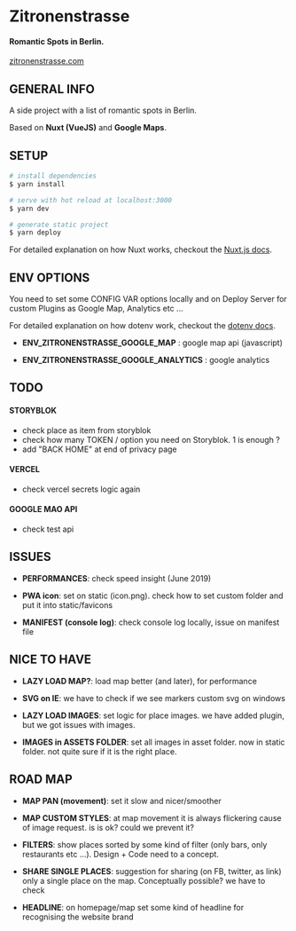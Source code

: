 # Zitronenstrasse

#### Romantic Spots in Berlin.

[zitronenstrasse.com](https://zitronenstrasse.com/)

## GENERAL INFO

A side project with a list of romantic spots in Berlin.

Based on **Nuxt (VueJS)** and **Google Maps**.

## SETUP

```bash
# install dependencies
$ yarn install

# serve with hot reload at localhost:3000
$ yarn dev

# generate static project
$ yarn deploy
```

For detailed explanation on how Nuxt works, checkout the [Nuxt.js docs](https://github.com/nuxt/nuxt.js).

## ENV OPTIONS

You need to set some CONFIG VAR options locally and on Deploy Server for custom Plugins as Google Map, Analytics etc ...

For detailed explanation on how dotenv work, checkout the [dotenv docs](https://github.com/motdotla/dotenv).

- **ENV_ZITRONENSTRASSE_GOOGLE_MAP** : google map api (javascript)

- **ENV_ZITRONENSTRASSE_GOOGLE_ANALYTICS** : google analytics

## TODO

#### STORYBLOK

- check place as item from storyblok
- check how many TOKEN / option you need on Storyblok. 1 is enough ?
- add "BACK HOME" at end of privacy page

#### VERCEL

- check vercel secrets logic again

#### GOOGLE MAO API

- check test api

## ISSUES

- **PERFORMANCES**: check speed insight (June 2019)

- **PWA icon**: set on static (icon.png). check how to set custom folder and put it into static/favicons

- **MANIFEST (console log)**: check console log locally, issue on manifest file

## NICE TO HAVE

- **LAZY LOAD MAP?**: load map better (and later), for performance

- **SVG on IE**: we have to check if we see markers custom svg on windows

- **LAZY LOAD IMAGES**: set logic for place images. we have added plugin, but we got issues with images.

- **IMAGES in ASSETS FOLDER**: set all images in asset folder. now in static folder. not quite sure if it is the right place.

## ROAD MAP

- **MAP PAN (movement)**: set it slow and nicer/smoother

- **MAP CUSTOM STYLES**: at map movement it is always flickering cause of image request. is is ok? could we prevent it?

- **FILTERS**: show places sorted by some kind of filter (only bars, only restaurants etc ...). Design + Code need to a concept.

- **SHARE SINGLE PLACES**: suggestion for sharing (on FB, twitter, as link) only a single place on the map. Conceptually possible? we have to check

- **HEADLINE**: on homepage/map set some kind of headline for recognising the website brand
